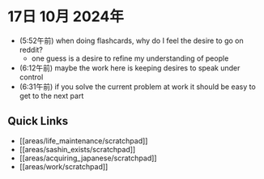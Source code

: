 # 17日 10月 2024年
- (5:52午前) when doing flashcards, why do I feel the desire to go on reddit?
  - one guess is a desire to refine my understanding of people
- (6:12午前) maybe the work here is keeping desires to speak under control
- (6:31午前) if you solve the current problem at work it should be easy to get to the next part


 



## Quick Links
- [[areas/life_maintenance/scratchpad]]
- [[areas/sashin_exists/scratchpad]]
- [[areas/acquiring_japanese/scratchpad]]
- [[areas/work/scratchpad]]
